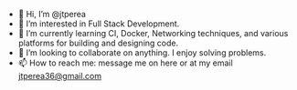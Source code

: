- 👋 Hi, I’m @jtperea
- 👀 I’m interested in Full Stack Development.
- 🌱 I’m currently learning CI, Docker, Networking techniques, and various platforms for building and designing code.
- 💞️ I’m looking to collaborate on anything. I enjoy solving problems.
- 📫 How to reach me: message me on here or at my email jtperea36@gmail.com

<!---
jtperea/jtperea is a ✨ special ✨ repository because its `README.md` (this file) appears on your GitHub profile.
You can click the Preview link to take a look at your changes.
--->
